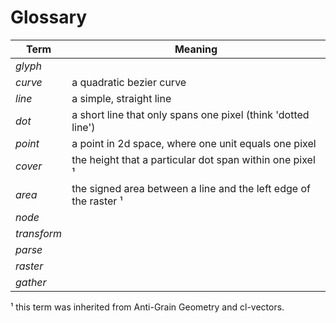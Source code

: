 Glossary
========

Term        | Meaning
------------|------------
*glyph*     |
*curve*     |	a quadratic bezier curve
*line*      | a simple, straight line
*dot*       | a short line that only spans one pixel (think 'dotted line')
*point*     | a point in 2d space, where one unit equals one pixel
*cover*     | the height that a particular dot span within one pixel ¹
*area*      | the signed area between a line and the left edge of the raster ¹
*node*      |
*transform* |
*parse*     |
*raster*    |
*gather*    |

¹ this term was inherited from Anti-Grain Geometry and cl-vectors.
